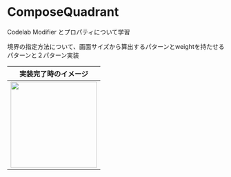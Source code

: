 # ComposeQuadrant
Codelab Modifier とプロパティについて学習

境界の指定方法について、画面サイズから算出するパターンとweightを持たせるパターンと２パターン実装


| 実装完了時のイメージ |
|--------|
|<img src="https://github.com/yanPWA/ComposeQuadrant/assets/82929509/fdaab999-e204-4659-b380-7f755b98229b" width="200px"/>|
